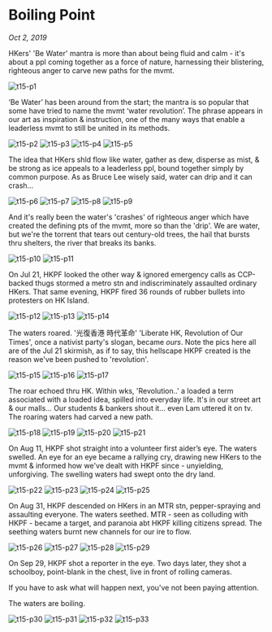 # Boiling Point
*Oct 2, 2019*

HKers' 'Be Water' mantra is more than about being fluid and calm - it's about a ppl coming together as a force of nature, harnessing their blistering, righteous anger to carve new paths for the mvmt.

![t15-p1](images/thread15/t15-p1.jpg)

‘Be Water’ has been around from the start; the mantra is so popular that some have tried to name the mvmt ‘water revolution’. The phrase appears in our art as inspiration & instruction, one of the many ways that enable a leaderless mvmt to still be united in its methods.

![t15-p2](images/thread15/t15-p2.jpg)
![t15-p3](images/thread15/t15-p3.jpg)
![t15-p4](images/thread15/t15-p4.jpg)
![t15-p5](images/thread15/t15-p5.jpg)

The idea that HKers shld flow like water, gather as dew, disperse as mist, & be strong as ice appeals to a leaderless ppl, bound together simply by common purpose. As as Bruce Lee wisely said, water can drip and it can crash...

![t15-p6](images/thread15/t15-p6.jpg)
![t15-p7](images/thread15/t15-p7.jpg)
![t15-p8](images/thread15/t15-p8.jpg)
![t15-p9](images/thread15/t15-p9.jpg)

And it's really been the water's 'crashes' of righteous anger which have created the defining pts of the mvmt, more so than the 'drip'. We are water, but we're the torrent that tears out century-old trees, the hail that bursts thru shelters, the river that breaks its banks.

![t15-p10](images/thread15/t15-p10.jpg)
![t15-p11](images/thread15/t15-p11.jpg)

On Jul 21, HKPF looked the other way & ignored emergency calls as CCP-backed thugs stormed a metro stn and indiscriminately assaulted ordinary HKers. That same evening, HKPF fired 36 rounds of rubber bullets into protesters on HK Island.

![t15-p12](images/thread15/t15-p12.jpg)
![t15-p13](images/thread15/t15-p13.jpg)
![t15-p14](images/thread15/t15-p14.jpg)

The waters roared. '光復香港 時代革命' 'Liberate HK, Revolution of Our Times', once a nativist party's slogan, became *ours*. Note the pics here all are of the Jul 21 skirmish, as if to say, this hellscape HKPF created is the reason we've been pushed to 'revolution'.

![t15-p15](images/thread15/t15-p15.jpg)
![t15-p16](images/thread15/t15-p16.jpg)
![t15-p17](images/thread15/t15-p17.jpg)

The roar echoed thru HK. Within wks, 'Revolution..' a loaded a term associated with a loaded idea, spilled into everyday life. It's in our street art & our malls... Our students & bankers shout it... even Lam uttered it on tv. The roaring waters had carved a new path. 

![t15-p18](images/thread15/t15-p18.jpg)
![t15-p19](images/thread15/t15-p19.jpg)
![t15-p20](images/thread15/t15-p20.jpg)
![t15-p21](images/thread15/t15-p21.jpg)

On Aug 11, HKPF shot straight into a volunteer first aider’s eye. The waters swelled. An eye for an eye became a rallying cry, drawing new HKers to the mvmt & informed how we've dealt with HKPF since - unyielding, unforgiving. The swelling waters had swept onto the dry land.

![t15-p22](images/thread15/t15-p22.jpg)
![t15-p23](images/thread15/t15-p23.jpg)
![t15-p24](images/thread15/t15-p24.jpg)
![t15-p25](images/thread15/t15-p25.jpg)

On Aug 31, HKPF descended on HKers in an MTR stn, pepper-spraying and assaulting everyone. The waters seethed. MTR - seen as colluding with HKPF - became a target, and paranoia abt HKPF killing citizens spread. The seething waters burnt new channels for our ire to flow.

![t15-p26](images/thread15/t15-p26.jpg)
![t15-p27](images/thread15/t15-p27.jpg)
![t15-p28](images/thread15/t15-p28.jpg)
![t15-p29](images/thread15/t15-p29.jpg)

On Sep 29, HKPF shot a reporter in the eye. Two days later, they shot a schoolboy, point-blank in the chest, live in front of rolling cameras. 

If you have to ask what will happen next, you've not been paying attention. 

The waters are boiling.

![t15-p30](images/thread15/t15-p30.jpg)
![t15-p31](images/thread15/t15-p31.jpg)
![t15-p32](images/thread15/t15-p32.jpg)
![t15-p33](images/thread15/t15-p33.jpg)

